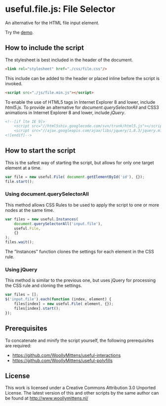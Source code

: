 # useful.file.js: File Selector

An alternative for the HTML file input element.

Try the <a href="http://www.woollymittens.nl/useful/default.php?url=useful-file">demo</a>.

## How to include the script

The stylesheet is best included in the header of the document.

```html
<link rel="stylesheet" href="./css/file.css"/>
```

This include can be added to the header or placed inline before the script is invoked.

```html
<script src="./js/file.min.js"></script>
```

To enable the use of HTML5 tags in Internet Explorer 8 and lower, include *html5.js*. To provide an alternative for *document.querySelectorAll* and CSS3 animations in Internet Explorer 8 and lower, include *jQuery*.

```html
<!--[if lte IE 9]>
	<script src="//html5shiv.googlecode.com/svn/trunk/html5.js"></script>
	<script src="//ajax.googleapis.com/ajax/libs/jquery/1.8.3/jquery.min.js"></script>
<![endif]-->
```

## How to start the script

This is the safest way of starting the script, but allows for only one target element at a time.

```javascript
var file = new useful.File( document.getElementById('id'), {});
file.start();
```

### Using document.querySelectorAll

This method allows CSS Rules to be used to apply the script to one or more nodes at the same time.

```javascript
var files = new useful.Instances(
	document.querySelectorAll('input.file'),
	useful.File,
	{}
);
files.wait();
```

The "Instances" function clones the settings for each element in the CSS rule.

### Using jQuery

This method is similar to the previous one, but uses jQuery for processing the CSS rule and cloning the settings.

```javascript
var files = [];
$('input.file').each(function (index, element) {
	files[index] = new useful.File( element, {});
	files[index].start();
});
```

## Prerequisites

To concatenate and minify the script yourself, the following prerequisites are required:
+ https://github.com/WoollyMittens/useful-interactions
+ https://github.com/WoollyMittens/useful-polyfills

## License
This work is licensed under a Creative Commons Attribution 3.0 Unported License. The latest version of this and other scripts by the same author can be found at http://www.woollymittens.nl/
